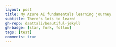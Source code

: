 ```yaml
---
layout: post
title: My Azure AI fundamentals learning journey 
subtitle: There's lots to learn!
gh-repo: daattali/beautiful-jekyll
gh-badge: [star, fork, follow]
tags: [test]
comments: true
---
```


